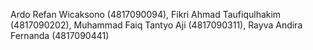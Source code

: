 Ardo Refan Wicaksono (4817090094),
Fikri Ahmad Taufiqulhakim (4817090202),
Muhammad Faiq Tantyo Aji (4817090311),
Rayva Andira Fernanda (4817090441)

